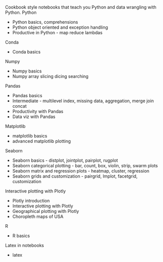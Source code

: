 Cookbook style notebooks that teach you Python and data wrangling with Python.
Python
 - Python basics, comprehensions
 - Python object oriented and exception handling
 - Productive in Python - map reduce lambdas

Conda
 - Conda basics

Numpy
 - Numpy basics
 - Numpy array slicing dicing searching

Pandas
 - Pandas basics
 - Intermediate - multilevel index, missing data, aggregation, merge join concat
 - Productivity with Pandas
 - Data viz with Pandas

Matplotlib
 - matplotlib basics
 - advanced matplotlib plotting

Seaborn
 - Seaborn basics - distplot, jointplot, pairplot, rugplot
 - Seaborn categorical plotting - bar, count, box, violin, strip, swarm plots
 - Seaborn matrix and regression plots - heatmap, cluster, regression
 - Seaborn grids and customization - pairgrid, lmplot, facetgrid, customization

Interactive plotting with Plotly
 - Plotly introduction
 - Interactive plotting with Plotly
 - Geographical plotting with Plotly
 - Choropleth maps of USA

R
 - R basics

Latex in notebooks
 - latex
